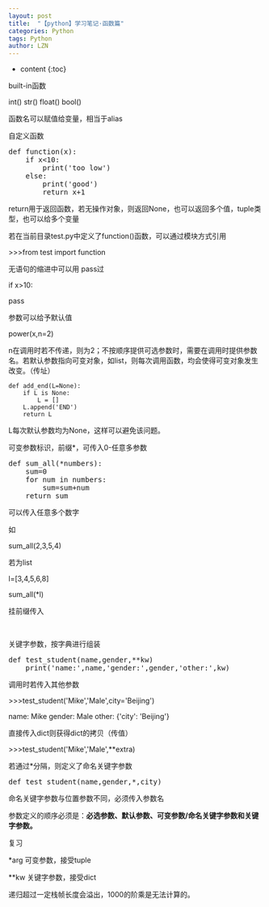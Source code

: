 ```yaml
---
layout: post
title:  "【python】学习笔记·函数篇" 
categories: Python
tags: Python
author: LZN
---
```


* content
{:toc}

built-in函数

int() str() float() bool()

函数名可以赋值给变量，相当于alias

自定义函数
<pre>def function(x):
    if x&lt;10:
        print('too low')
    else:
        print('good')
        return x+1</pre>
return用于返回函数，若无操作对象，则返回None，也可以返回多个值，tuple类型，也可以给多个变量

若在当前目录test.py中定义了function()函数，可以通过模块方式引用

&gt;&gt;&gt;from test import function

无语句的缩进中可以用 pass过

if x&gt;10:

pass

参数可以给予默认值

power(x,n=2)

n在调用时若不传递，则为2；不按顺序提供可选参数时，需要在调用时提供参数名。若默认参数指向可变对象，如list，则每次调用函数，均会使得可变对象发生改变。（传址）
<pre><code class="python"><span class="function"><span class="keyword">def</span> <span class="title">add_end</span><span class="params">(L=None)</span>:</span>
    <span class="keyword">if</span> L <span class="keyword">is</span> <span class="built_in">None</span>:
        L = []
    L.append(<span class="string">'END'</span>)
    <span class="keyword">return</span> L</code></pre>
L每次默认参数均为None，这样可以避免该问题。

可变参数标识，前缀*，可传入0-任意多参数
<pre>def sum_all(*numbers):
    sum=0
    for num in numbers:
        sum=sum+num
    return sum</pre>
可以传入任意多个数字

如

sum_all(2,3,5,4)

若为list

l=[3,4,5,6,8]

sum_all(*l)

挂前缀传入

&nbsp;

关键字参数，按字典进行组装
<pre>def test_student(name,gender,**kw)
    print('name:',name,'gender:',gender,'other:',kw)</pre>
调用时若传入其他参数

&gt;&gt;&gt;test_student('Mike','Male',city='Beijing')

name: Mike gender: Male other: {'city': 'Beijing'}

直接传入dict则获得dict的拷贝（传值）

&gt;&gt;&gt;test_student('Mike','Male',**extra)

若通过*分隔，则定义了命名关键字参数
<pre>def test_student(name,gender,*,city)</pre>
命名关键字参数与位置参数不同，必须传入参数名

参数定义的顺序必须是：<strong>必选参数、默认参数、可变参数/命名关键字参数和关键字参数。</strong>

复习

*arg 可变参数，接受tuple

**kw 关键字参数，接受dict

递归超过一定栈帧长度会溢出，1000的阶乘是无法计算的。